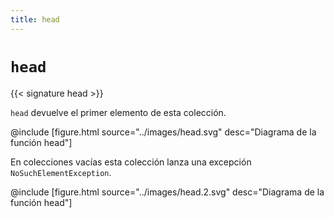 ```yaml
---
title: head
---
```


# `head`

{{< signature head >}}

`head` devuelve el primer elemento de esta colección.

@include [figure.html source="../images/head.svg" desc="Diagrama de la función head"]

En colecciones vacías esta colección lanza una excepción `NoSuchElementException`.

@include [figure.html source="../images/head.2.svg" desc="Diagrama de la función head"]
